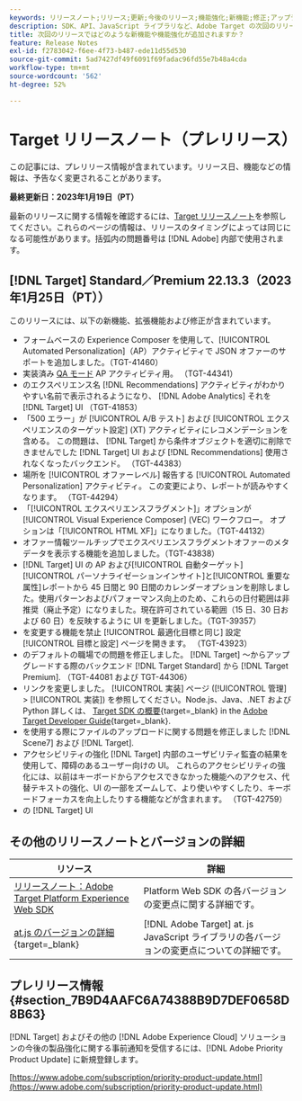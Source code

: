 ```yaml
---
keywords: リリースノート;リリース;更新;今後のリリース;機能強化;新機能;修正;アップデート;プレリリース
description: SDK、API、JavaScript ライブラリなど、Adobe Target の次回のリリースに含まれている新機能、機能強化および修正について説明します。
title: 次回のリリースではどのような新機能や機能強化が追加されますか？
feature: Release Notes
exl-id: f2783042-f6ee-4f73-b487-ede11d55d530
source-git-commit: 5ad7427df49f6091f69fadac96fd55e7b48a4cda
workflow-type: tm+mt
source-wordcount: '562'
ht-degree: 52%

---
```


# Target リリースノート（プレリリース）

この記事には、プレリリース情報が含まれています。リリース日、機能などの情報は、予告なく変更されることがあります。

**最終更新日：2023年1月19日（PT）**

最新のリリースに関する情報を確認するには、[Target リリースノート](release-notes.md)を参照してください。これらのページの情報は、リリースのタイミングによっては同じになる可能性があります。括弧内の問題番号は [!DNL Adobe] 内部で使用されます。

## [!DNL Target] Standard／Premium 22.13.3（2023年1月25日（PT）） 

このリリースには、以下の新機能、拡張機能および修正が含まれています。

* フォームベースの Experience Composer を使用して、[!UICONTROL Automated Personalization]（AP）アクティビティで JSON オファーのサポートを追加しました。（TGT-41460）
* 実装済み [QA モード](/help/main/c-activities/c-activity-qa/activity-qa.md) AP アクティビティ用。 （TGT-44341）
* のエクスペリエンス名 [!DNL Recommendations] アクティビティがわかりやすい名前で表示されるようになり、 [!DNL Adobe Analytics] それを [!DNL Target] UI （TGT-41853）
* 「500 エラー」が [!UICONTROL A/B テスト] および [!UICONTROL エクスペリエンスのターゲット設定] (XT) アクティビティにレコメンデーションを含める。 この問題は、 [!DNL Target] から条件オブジェクトを適切に削除できませんでした [!DNL Target] UI および [!DNL Recommendations] 使用されなくなったバックエンド。 （TGT-44383）
* 場所を [!UICONTROL オファーレベル] 報告する [!UICONTROL Automated Personalization] アクティビティ。 この変更により、レポートが読みやすくなります。 （TGT-44294）
* 「[!UICONTROL エクスペリエンスフラグメント]」オプションが [!UICONTROL Visual Experience Composer] (VEC) ワークフロー。 オプションは「[!UICONTROL HTML XF]」になりました。（TGT-44132）
* オファー情報ツールチップでエクスペリエンスフラグメントオファーのメタデータを表示する機能を追加しました。（TGT-43838）
* [!DNL Target] UI の AP および[!UICONTROL 自動ターゲット][!UICONTROL パーソナライゼーションインサイト]と[!UICONTROL 重要な属性]レポートから 45 日間と 90 日間のカレンダーオプションを削除しました。使用パターンおよびパフォーマンス向上のため、これらの日付範囲は非推奨（廃止予定）になりました。現在許可されている範囲（15 日、30 日および 60 日）を反映するように UI を更新しました。（TGT-39357）
* を変更する機能を禁止 [!UICONTROL 最適化目標と同じ] 設定 [!UICONTROL 目標と設定] ページを開きます。 （TGT-43923）
* のデフォルトの職場での問題を修正しました。 [!DNL Target] ～からアップグレードする際のバックエンド [!DNL Target Standard] から [!DNL Target Premium]. （TGT-44081 および TGT-44306）
* リンクを変更しました。 [!UICONTROL 実装] ページ ([!UICONTROL 管理] > [!UICONTROL 実装]) を参照してください。Node.js、Java、.NET および Python 詳しくは、 [Target SDK の概要](https://developer.adobe.com/target/implement/server-side/sdk-guides/getting-started/){target=_blank} in the [Adobe Target Developer Guide](https://developer.adobe.com/target/){target=_blank}.
* を使用する際にファイルのアップロードに関する問題を修正しました [!DNL Scene7] および [!DNL Target].
* アクセシビリティの強化 [!DNL Target] 内部のユーザビリティ監査の結果を使用して、障碍のあるユーザー向けの UI。 これらのアクセシビリティの強化には、以前はキーボードからアクセスできなかった機能へのアクセス、代替テキストの強化、UI の一部をズームして、より使いやすくしたり、キーボードフォーカスを向上したりする機能などが含まれます。   （TGT-42759）
* の [!DNL Target] UI

## その他のリリースノートとバージョンの詳細

| リソース | 詳細 |
|--- |--- |
| [リリースノート：Adobe Target Platform Experience Web SDK](https://experienceleague.adobe.com/docs/experience-platform/edge/release-notes.html?lang=ja) | Platform Web SDK の各バージョンの変更点に関する詳細です。 |
| [at.js のバージョンの詳細](https://developer.adobe.com/target/implement/client-side/atjs/target-atjs-versions/){target=_blank} | [!DNL Adobe Target] at. js JavaScript ライブラリの各バージョンの変更点についての詳細です。 |


## プレリリース情報 {#section_7B9D4AAFC6A74388B9D7DEF0658D8B63}

[!DNL Target] およびその他の [!DNL Adobe Experience Cloud] ソリューションの今後の製品強化に関する事前通知を受信するには、[!DNL Adobe Priority Product Update] に新規登録します。

[https://www.adobe.com/subscription/priority-product-update.html](https://www.adobe.com/subscription/priority-product-update.html)
